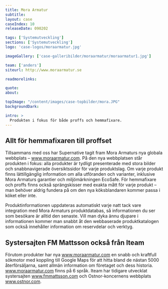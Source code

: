 ```yaml
---
title: Mora Armatur
subtitle:
layout: case
caseIndex: 10
releaseDate: 090202

tags: ['Systemutveckling']
sections: ['Systemutveckling']
logo: 'case-logos/moraarmatur.jpg'

imageGallery: ['case-galleribilder/moraarmatur/moraarmatur1.jpg']

team: ['anders']
siteurl: http://www.moraarmatur.se

readmorelinks:

quote:
about:

topImage: "/content/images/case-topbilder/mora.JPG"
backgroundDark:

intro: >
  Produkten i fokus för både proffs och hemmafixare.
---
```


## Allt för hemmafixaren till proffset
Tillsammans med oss har Supernative tagit fram Mora Armaturs nya globala webbplats – <a href="http://www.moraarmatur.com" target="_blank">www.moraarmatur.com</a>. På den nya webbplatsen står produkten i fokus: alla produkter är tydligt presenterade med stora bilder och snabbnavigerade översiktssidor för varje produktslag. Om varje produkt finns lättillgänglig information om alla utföranden och varianter, inklusive Mora Armaturs garantier och miljömärkningen EcoSafe. För hemmafixare och proffs finns också sprängskisser med exakta mått för varje produkt – man behöver aldrig fundera på om den nya köksblandaren kommer passa i köket eller inte.

Produktinformationen uppdateras automatiskt varje natt tack vare integration med Mora Armaturs produktdatabas, så informationen du ser som besökare är alltid den senaste. Vill man dyka ännu djupare i informationen kommer man snabbt åt den webbaserade produktkatalogen som också innehåller information om reservdelar och verktyg.

## Systersajten FM Mattsson också från Iteam
Förutom produkter har nya www.moraarmatur.com en snabb och kraftfull sökmotor med koppling till Google Maps för att hitta bland de nästan 5000 återförsäljarna, samt allmän information om företaget och dess historia. www.moraarmatur.com finns på 6 språk. Iteam har tidigare utvecklat systersajten <a href="http://www.fmmattsson.com" target="_blank">www.fmmattsson.com</a> och Ostnor-koncernens webbplats <a href="http://www.ostnor.com" target="_blank">www.ostnor.com</a>.